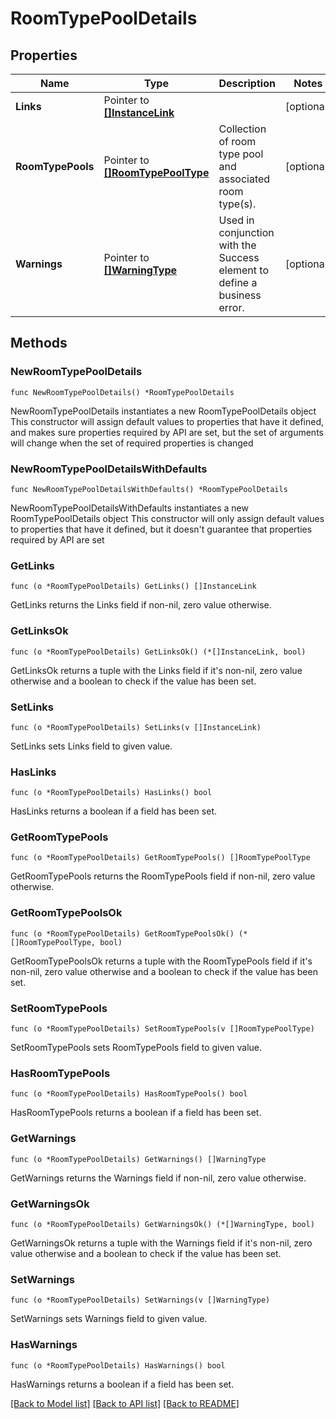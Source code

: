 # RoomTypePoolDetails

## Properties

Name | Type | Description | Notes
------------ | ------------- | ------------- | -------------
**Links** | Pointer to [**[]InstanceLink**](InstanceLink.md) |  | [optional] 
**RoomTypePools** | Pointer to [**[]RoomTypePoolType**](RoomTypePoolType.md) | Collection of room type pool and associated room type(s). | [optional] 
**Warnings** | Pointer to [**[]WarningType**](WarningType.md) | Used in conjunction with the Success element to define a business error. | [optional] 

## Methods

### NewRoomTypePoolDetails

`func NewRoomTypePoolDetails() *RoomTypePoolDetails`

NewRoomTypePoolDetails instantiates a new RoomTypePoolDetails object
This constructor will assign default values to properties that have it defined,
and makes sure properties required by API are set, but the set of arguments
will change when the set of required properties is changed

### NewRoomTypePoolDetailsWithDefaults

`func NewRoomTypePoolDetailsWithDefaults() *RoomTypePoolDetails`

NewRoomTypePoolDetailsWithDefaults instantiates a new RoomTypePoolDetails object
This constructor will only assign default values to properties that have it defined,
but it doesn't guarantee that properties required by API are set

### GetLinks

`func (o *RoomTypePoolDetails) GetLinks() []InstanceLink`

GetLinks returns the Links field if non-nil, zero value otherwise.

### GetLinksOk

`func (o *RoomTypePoolDetails) GetLinksOk() (*[]InstanceLink, bool)`

GetLinksOk returns a tuple with the Links field if it's non-nil, zero value otherwise
and a boolean to check if the value has been set.

### SetLinks

`func (o *RoomTypePoolDetails) SetLinks(v []InstanceLink)`

SetLinks sets Links field to given value.

### HasLinks

`func (o *RoomTypePoolDetails) HasLinks() bool`

HasLinks returns a boolean if a field has been set.

### GetRoomTypePools

`func (o *RoomTypePoolDetails) GetRoomTypePools() []RoomTypePoolType`

GetRoomTypePools returns the RoomTypePools field if non-nil, zero value otherwise.

### GetRoomTypePoolsOk

`func (o *RoomTypePoolDetails) GetRoomTypePoolsOk() (*[]RoomTypePoolType, bool)`

GetRoomTypePoolsOk returns a tuple with the RoomTypePools field if it's non-nil, zero value otherwise
and a boolean to check if the value has been set.

### SetRoomTypePools

`func (o *RoomTypePoolDetails) SetRoomTypePools(v []RoomTypePoolType)`

SetRoomTypePools sets RoomTypePools field to given value.

### HasRoomTypePools

`func (o *RoomTypePoolDetails) HasRoomTypePools() bool`

HasRoomTypePools returns a boolean if a field has been set.

### GetWarnings

`func (o *RoomTypePoolDetails) GetWarnings() []WarningType`

GetWarnings returns the Warnings field if non-nil, zero value otherwise.

### GetWarningsOk

`func (o *RoomTypePoolDetails) GetWarningsOk() (*[]WarningType, bool)`

GetWarningsOk returns a tuple with the Warnings field if it's non-nil, zero value otherwise
and a boolean to check if the value has been set.

### SetWarnings

`func (o *RoomTypePoolDetails) SetWarnings(v []WarningType)`

SetWarnings sets Warnings field to given value.

### HasWarnings

`func (o *RoomTypePoolDetails) HasWarnings() bool`

HasWarnings returns a boolean if a field has been set.


[[Back to Model list]](../README.md#documentation-for-models) [[Back to API list]](../README.md#documentation-for-api-endpoints) [[Back to README]](../README.md)


